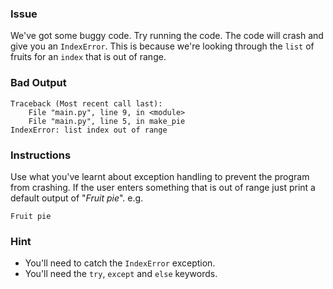 ### Issue

We've got some buggy code. Try running the code. The code will crash and 
give you an `IndexError`. This is because we're looking through the 
`list` of fruits for an `index` that is out of range.

### Bad Output

```text
Traceback (Most recent call last):
    File "main.py", line 9, in <module>
    File "main.py", line 5, in make_pie
IndexError: list index out of range
```

### Instructions
Use what you've learnt about exception handling to prevent the program 
from crashing. If the user enters something that is out of range just 
print a default output of "_Fruit pie_". e.g.
```text
Fruit pie
```

### Hint

* You'll need to catch the `IndexError` exception.
* You'll need the `try`, `except` and `else` keywords.